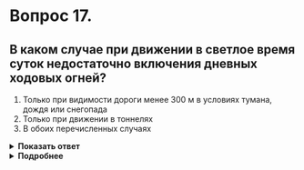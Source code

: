 # Вопрос 17.

## В каком случае при движении в светлое время суток недостаточно включения дневных ходовых огней?

1. Только при видимости дороги менее 300 м в условиях тумана, дождя или снегопада
2. Только при движении в тоннелях
3. В обоих перечисленных случаях

<details>
<summary><b>Показать ответ</b></summary>
Правильный ответ: 3
</details>
<details>
<summary><b>Подробнее</b></summary>
В условиях недостаточной видимости (в том числе при видимости дороги при наличии тумана менее 300 м) должны быть включены фары дальнего или ближнего света фар, также и при движении в тоннелях, т.к. освещенности, особенно от светодиодных дневных ходовых огней, недостаточно.
Правильный ответ - в обоих перечисленных случаях.
(Пункт 19.1 ПДД)
</details>